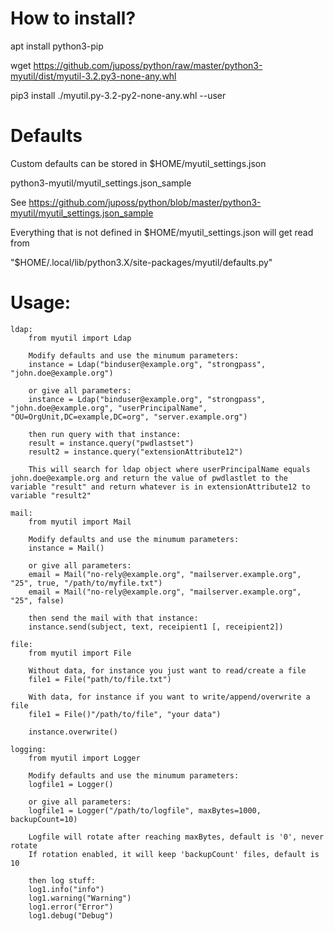 # How to install?

apt install python3-pip

wget https://github.com/juposs/python/raw/master/python3-myutil/dist/myutil-3.2.py3-none-any.whl

pip3 install ./myutil.py-3.2-py2-none-any.whl --user

# Defaults
Custom defaults can be stored in $HOME/myutil_settings.json

python3-myutil/myutil_settings.json_sample

See https://github.com/juposs/python/blob/master/python3-myutil/myutil_settings.json_sample

Everything that is not defined in $HOME/myutil_settings.json will get read from

"$HOME/.local/lib/python3.X/site-packages/myutil/defaults.py"

# Usage:

    ldap:
        from myutil import Ldap

        Modify defaults and use the minumum parameters:
        instance = Ldap("binduser@example.org", "strongpass", "john.doe@example.org")

        or give all parameters:
        instance = Ldap("binduser@example.org", "strongpass", "john.doe@example.org", "userPrincipalName", "OU=OrgUnit,DC=example,DC=org", "server.example.org")

        then run query with that instance:
        result = instance.query("pwdlastset")
        result2 = instance.query("extensionAttribute12")

        This will search for ldap object where userPrincipalName equals john.doe@example.org and return the value of pwdlastlet to the variable "result" and return whatever is in extensionAttribute12 to variable "result2"

    mail:
        from myutil import Mail

        Modify defaults and use the minumum parameters:
        instance = Mail()

        or give all parameters:
        email = Mail("no-rely@example.org", "mailserver.example.org", "25", true, "/path/to/myfile.txt")
        email = Mail("no-rely@example.org", "mailserver.example.org", "25", false)

        then send the mail with that instance:
        instance.send(subject, text, receipient1 [, receipient2])

    file:
        from myutil import File

        Without data, for instance you just want to read/create a file
        file1 = File("path/to/file.txt")

        With data, for instance if you want to write/append/overwrite a file
        file1 = File()"/path/to/file", "your data")

        instance.overwrite()

    logging:
        from myutil import Logger

        Modify defaults and use the minumum parameters:
        logfile1 = Logger()

        or give all parameters:
        logfile1 = Logger("/path/to/logfile", maxBytes=1000, backupCount=10)

        Logfile will rotate after reaching maxBytes, default is '0', never rotate
        If rotation enabled, it will keep 'backupCount' files, default is 10

        then log stuff:
        log1.info("info")
        log1.warning("Warning")
        log1.error("Error")
        log1.debug("Debug")
